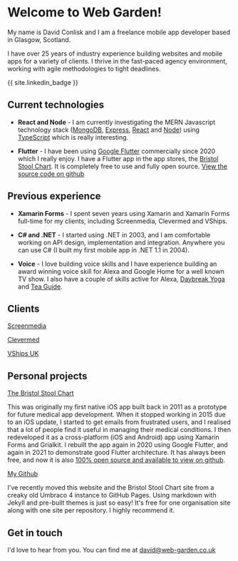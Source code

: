 # Welcome to Web Garden!

My name is David Conlisk and I am a freelance mobile app developer based in Glasgow, Scotland.

I have over 25 years of industry experience building websites and mobile apps for a variety of clients. I thrive in the fast-paced agency environment, working with agile methodologies to tight deadlines.

{{ site.linkedin_badge }}

## Current technologies

- **React and Node** - I am currently investigating the MERN Javascript technology stack (<a href="https://www.mongodb.com/home" target="_blank">MongoDB</a>, <a href="https://expressjs.com/" target="_blank">Express</a>, <a href="https://reactjs.org/" target="_blank">React</a> and <a href="https://nodejs.org/en/" target="_blank">Node</a>) using <a href="https://www.typescriptlang.org/" target="_blank">TypeScript</a> which is really interesting.

- **Flutter** - I have been using <a href="https://flutter.dev/" target="_blank">Google Flutter</a> commercially since 2020 which I really enjoy. I have a Flutter app in the app stores, the <a href="https://bristolstoolchart.net" target="_blank">Bristol Stool Chart</a>. It is completely free to use and fully open source. <a href="https://github.com/dconlisk/bristol-stool-chart-flutter-app" target="_blank">View the source code on github</a>

## Previous experience

- **Xamarin Forms** - I spent seven years using Xamarin and Xamarin Forms full-time for my clients, including Screenmedia, Clevermed and VShips.

- **C# and .NET** - I started using .NET in 2003, and I am comfortable working on API design, implementation and integration. Anywhere you can use C# (I built my first mobile app in .NET 1.1 in 2004).

- **Voice** - I love building voice skills and I have experience building an award winning voice skill for Alexa and Google Home for a well known TV show. I also have a couple of skills active for Alexa, <a href="https://www.amazon.co.uk/Web-Garden-Limited-Daybreak-Yoga/dp/B079542ZNV/ref=sr_1_1?dchild=1&keywords=web+garden+limited&qid=1593259714&s=digital-skills&sr=1-1" target="_blank">Daybreak Yoga</a> and <a href="https://www.amazon.co.uk/Web-Garden-Limited-Tea-Guide/dp/B076JGKSLJ/ref=sr_1_2?dchild=1&keywords=web+garden+limited&qid=1593259776&s=digital-skills&sr=1-2" target="_blank">Tea Guide</a>.

## Clients

<a href="https://www.screenmedia.co.uk/" target="_blank">Screenmedia</a>

<a href="https://www.clevermed.com/" target="_blank">Clevermed</a>

<a href="http://www.vcrew.com/offices/united-kingdom/" target="_blank">VShips UK</a>

## Personal projects

<a href="https://bristolstoolchart.net" target="_blank">The Bristol Stool Chart</a>

This was originally my first native iOS app built back in 2011 as a prototype for future medical app development. When it stopped working in 2015 due to an iOS update, I started to get emails from frustrated users, and I realised that a lot of people find it useful in managing their medical conditions. I then redeveloped it as a cross-platform (iOS and Android) app using Xamarin Forms and Grialkit. I rebuilt the app again in 2020 using Google Flutter, and again in 2021 to demonstrate good Flutter architecture. It has always been free, and now it is also <a href="https://github.com/dconlisk/bristol-stool-chart-flutter-app" target="_blank">100% open source and available to view on github</a>.

<a href="https://github.com/dconlisk" target="_blank">My Github</a>

I've recently moved this website and the Bristol Stool Chart site from a creaky old Umbraco 4 instance to GitHub Pages. Using markdown with Jekyll and pre-built themes is just so easy! It's free for one organisation site along with one site per repository. I highly recommend it.

## Get in touch

I'd love to hear from you. You can find me at [david@web-garden.co.uk](mailto:david@web-garden.co.uk)
